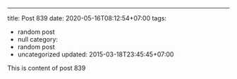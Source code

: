 ---
title: Post 839
date: 2020-05-16T08:12:54+07:00
tags:
  - random post
  - null
category:
  - random post
  - uncategorized
updated: 2015-03-18T23:45:45+07:00

This is content of post 839